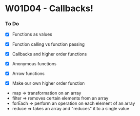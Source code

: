 # W01D04 - Callbacks!

### To Do
- [x] Functions as values
- [x] Function calling vs function passing
- [x] Callbacks and higher order functions
- [x] Anonymous functions
- [x] Arrow functions
- [x] Make our own higher order function


* map => transformation on an array
* filter => removes certain elements from an array
* forEach => perform an operation on each element of an array
* reduce => takes an array and "reduces" it to a single value





